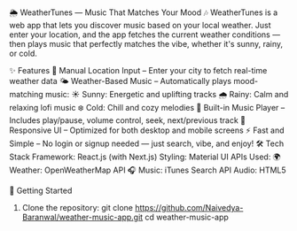 🌦️ WeatherTunes — Music That Matches Your Mood 🎶
WeatherTunes is a web app that lets you discover music based on your local weather. Just enter your location, and the app fetches the current weather conditions — then plays music that perfectly matches the vibe, whether it's sunny, rainy, or cold.

✨ Features
📍 Manual Location Input – Enter your city to fetch real-time weather data
🌤️ Weather-Based Music – Automatically plays mood-matching music:
☀️ Sunny: Energetic and uplifting tracks
🌧️ Rainy: Calm and relaxing lofi music
❄️ Cold: Chill and cozy melodies
🎵 Built-in Music Player – Includes play/pause, volume control, seek, next/previous track
📱 Responsive UI – Optimized for both desktop and mobile screens
⚡ Fast and Simple – No login or signup needed — just search, vibe, and enjoy!
🛠️ Tech Stack
Framework: React.js (with Next.js)
Styling: Material UI
APIs Used:
🌍 Weather: OpenWeatherMap API
🎧 Music: iTunes Search API
Audio: HTML5 <audio> element with custom controls
🔗 Live Demo
👉 Try the App Live

🚀 Getting Started
1. Clone the repository:
git clone https://github.com/Naivedya-Baranwal/weather-music-app.git
cd weather-music-app
